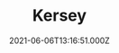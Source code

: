 ---
date: 2021-06-06T13:16:51.000Z
title: Kersey
latitude: 52.059417526606396
longitude: 0.9163821641734777
category: checkin
---